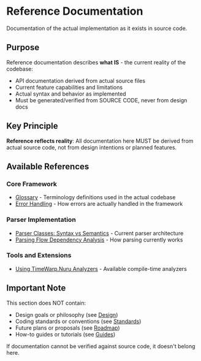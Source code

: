 # Reference Documentation

Documentation of the actual implementation as it exists in source code.

## Purpose

Reference documentation describes **what IS** - the current reality of the codebase:
- API documentation derived from actual source files
- Current feature capabilities and limitations
- Actual syntax and behavior as implemented
- Must be generated/verified from SOURCE CODE, never from design docs

## Key Principle

**Reference reflects reality**: All documentation here MUST be derived from actual source code, not from design intentions or planned features.

## Available References

### Core Framework
- [Glossary](glossary.md) - Terminology definitions used in the actual codebase
- [Error Handling](error-handling.md) - How errors are actually handled in the framework

### Parser Implementation
- [Parser Classes: Syntax vs Semantics](parser-classes-syntax-vs-semantics.md) - Current parser architecture
- [Parsing Flow Dependency Analysis](parsing-flow-dependency-analysis.md) - How parsing currently works

### Tools and Extensions
- [Using TimeWarp.Nuru Analyzers](UsingAnalyzers.md) - Available compile-time analyzers

## Important Note

This section does NOT contain:
- Design goals or philosophy (see [Design](../design/))
- Coding standards or conventions (see [Standards](../standards/))
- Future plans or proposals (see [Roadmap](../roadmap/))
- How-to guides or tutorials (see [Guides](../guides/))

If documentation cannot be verified against source code, it doesn't belong here.